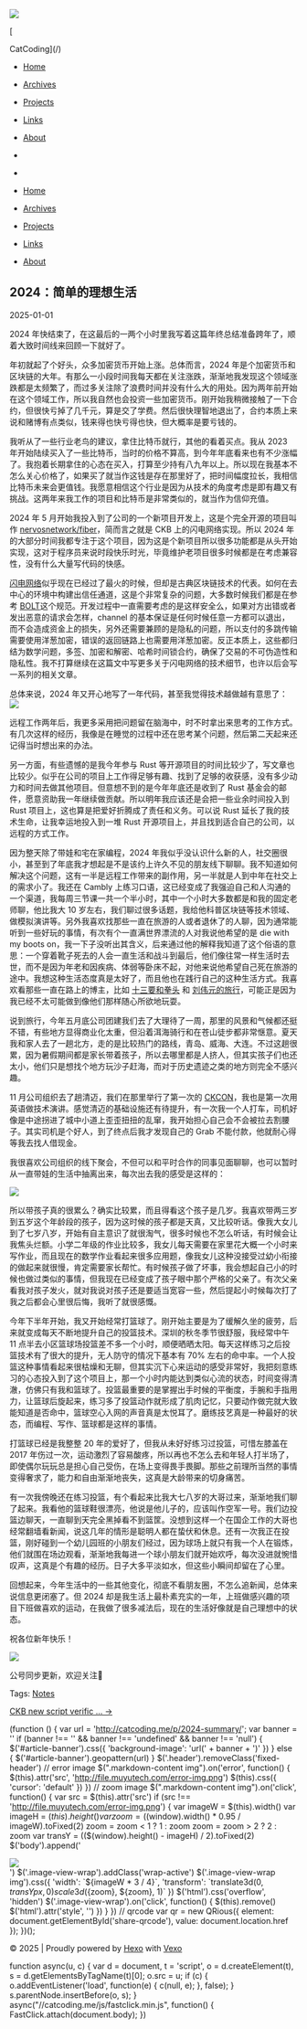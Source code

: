 ![](/css/images/logo.png)

[

CatCoding](/)

-   [Home](/)
-   [Archives](/archives/)
-   [Projects](/project/)
-   [Links](/links/)
-   [About](/about/)
-   [](/search)
-   [](/atom.xml)

-   [Home](/)
-   [Archives](/archives/)
-   [Projects](/project/)
-   [Links](/links/)
-   [About](/about/)

## 2024：简单的理想生活

2025-01-01

[](javascript:;)

2024 年快结束了，在这最后的一两个小时里我写着这篇年终总结准备跨年了，顺着大致时间线来回顾一下就好了。

年初就起了个好头，众多加密货币开始上涨。总体而言，2024 年是个加密货币和区块链的大年。有那么一小段时间我每天都在关注涨跌，渐渐地我发现这个领域涨跌都是太频繁了，而过多关注除了浪费时间并没有什么大的用处。因为两年前开始在这个领域工作，所以我自然也会投资一些加密货币。刚开始我稍微接触了一下合约，但很快亏掉了几千元，算是交了学费。然后很快理智地退出了，合约本质上来说和赌博有点类似，钱来得也快亏得也快，但大概率是要亏钱的。

我听从了一些行业老鸟的建议，拿住比特币就行，其他的看着买点。我从 2023 年开始陆续买入了一些比特币，当时的价格不算高，到今年年底看来也有不少涨幅了。我抱着长期拿住的心态在买入，打算至少持有八九年以上。所以现在我基本不怎么关心价格了，如果买了就当作这钱是存在那里好了，把时间幅度拉长，我相信比特币未来会更值钱。我愿意相信这个行业是因为从技术的角度考虑是即有趣又有挑战。这两年来我工作的项目和比特币是非常类似的，就当作为信仰充值。

2024 年 5 月开始我投入到了公司的一个新项目开发上，这是个完全开源的项目叫作 [nervosnetwork/fiber](https://github.com/nervosnetwork/fiber)，简而言之就是 CKB 上的闪电网络实现。所以 2024 年的大部分时间我都专注于这个项目，因为这是个新项目所以很多功能都是从头开始实现，这对于程序员来说时段快乐时光，毕竟维护老项目很多时候都是在考虑兼容性，没有什么大量写代码的快感。

[闪电网络](https://zh.wikipedia.org/wiki/%E9%97%AA%E7%94%B5%E7%BD%91%E7%BB%9C)似乎现在已经过了最火的时候，但却是古典区块链技术的代表。如何在去中心的环境中构建出信任通道，这是个非常复杂的问题，大多数时候我们都是在参考 [BOLT](https://github.com/lightning/bolts/tree/master)这个规范。开发过程中一直需要考虑的是这样安全么，如果对方出错或者发出恶意的请求会怎样，channel 的基本保证是任何时候任意一方都可以退出，而不会造成资金上的损失，另外还需要兼顾的是隐私的问题，所以支付的多跳传输需要使用洋葱加密，错误的返回链路上也需要用洋葱加密。反正本质上，这些都归结为数学问题，多签、加密和解密、哈希时间锁合约，确保了交易的不可伪造性和隐私性。我不打算继续在这篇文中写更多关于闪电网络的技术细节，也许以后会写一系列的相关文章。

总体来说，2024 年又开心地写了一年代码，甚至我觉得技术越做越有意思了：  
![](/images/ob_pasted-image-20241228233657.png)

远程工作两年后，我更多采用把问题留在脑海中，时不时拿出来思考的工作方式。有几次这样的经历，我像是在睡觉的过程中还在思考某个问题，然后第二天起来还记得当时想出来的办法。

另一方面，有些遗憾的是我今年参与 Rust 等开源项目的时间比较少了，写文章也比较少。似乎在公司的项目上工作得足够有趣、找到了足够的收获感，没有多少动力和时间去做其他项目。但意想不到的是今年年底还是收到了 Rust 基金会的邮件，愿意资助我一年继续做贡献。所以明年我应该还是会把一些业余时间投入到 Rust 项目上，这也算是把爱好折腾成了责任和义务。可以说 Rust 延长了我的技术生命，让我幸运地投入到一堆 Rust 开源项目上，并且找到适合自己的公司，以远程的方式工作。

因为整天除了带娃和宅在家编程，2024 年我似乎没认识什么新的人，社交圈很小，甚至到了年底我才想起是不是该约上许久不见的朋友线下聊聊。我不知道如何解决这个问题，这有一半是远程工作带来的副作用，另一半就是人到中年在社交上的需求小了。我还在 Cambly 上练习口语，这已经变成了我强迫自己和人沟通的一个渠道，我每周三节课一共一个半小时，其中一个小时大多数都是和我的固定老师聊，他比我大 10 岁左右，我们聊过很多话题，我给他科普区块链等技术领域、做模拟演讲等。另外我喜欢找那些一直在旅游的人或者退休了的人聊，因为通常能听到一些好玩的事情，有次有个一直满世界漂流的人对我说他希望的是 die with my boots on，我一下子没听出其含义，后来通过他的解释我知道了这个俗语的意思：一个穿着靴子死去的人会一直生活和战斗到最后，他们像往常一样生活时去世，而不是因为年老和因疾病、体弱等卧床不起，对他来说他希望自己死在旅游的途中。我想这种生活态度真是太好了，而且他也在践行自己的这种生活方式。我喜欢看那些一直在路上的博主，比如 [十三要和拳头](https://www.youtube.com/@shisanyao/videos) 和 [刘伟元的旅行](https://www.youtube.com/@liuweiyuan)，可能正是因为我已经不太可能做到像他们那样随心所欲地玩耍。

说到旅行，今年五月底公司团建我们去了大理待了一周，那里的风景和气候都还挺不错，有些地方显得商业化太重，但沿着洱海骑行和在苍山徒步都非常惬意。夏天我和家人去了一趟北方，走的是比较热门的路线，青岛、威海、大连。不过这趟很累，因为暑假期间都是家长带着孩子，所以去哪里都是人挤人，但其实孩子们也还太小，他们只是想找个地方玩沙子赶海，而对于历史遗迹之类的地方则完全不感兴趣。

11 月公司组织去了趟清迈，我们在那里举行了第一次的 [CKCON](https://www.bitgetapps.com/zh-CN/news/detail/12560604322596)，我也是第一次用英语做技术演讲。感觉清迈的基础设施还有待提升，有一次我一个人打车，司机好像是中途拐进了城中小道上歪歪扭扭的乱窜，我开始担心自己会不会被拉去割腰子。其实司机是个好人，到了终点后我才发现自己的 Grab 不能付款，他就耐心得等我去找人借现金。

我很喜欢公司组织的线下聚会，不但可以和平时合作的同事见面聊聊，也可以暂时从一直带娃的生活中抽离出来，每次出去我的感受是这样的：

![](/images/ob_pasted-image-20241229004417.png)

所以带孩子真的很累么？确实比较累，而且得看这个孩子是几岁。我喜欢带两三岁到五岁这个年龄段的孩子，因为这时候的孩子都是天真，又比较听话。像我大女儿到了七岁八岁，开始有自主意识了就很淘气，很多时候也不怎么听话，有时候会让我焦头烂额。小学二年级的作业比较多，我女儿每天需要在家里花大概一个小时来写作业，而且现在的数学作业看起来很多应用题，像我女儿这种没接受过幼小衔接的做起来就很慢，肯定需要家长帮忙。有时候孩子做了坏事，我会想起自己小的时候也做过类似的事情，但我现在已经变成了孩子眼中那个严格的父亲了。有次父亲看我对孩子发火，就对我说对孩子还是要适当宽容一些，然后提起小时候每次打了我之后都会心里很后悔，我听了就很感慨。

今年下半年开始，我又开始经常打篮球了。刚开始主要是为了缓解久坐的疲劳，后来就变成每天不断地提升自己的投篮技术。深圳的秋冬季节很舒服，我经常中午 11 点半去小区篮球场投篮差不多一个小时，顺便晒晒太阳。每天这样练习之后投篮技术有了很大的提升，无人防守的情况下基本有 70% 左右的命中率。一个人投篮这种事情看起来很枯燥和无聊，但其实沉下心来运动的感受非常好，我把刻意练习的心态投入到了这个项目上，那一个小时内能达到类似心流的状态，时间变得清澈，仿佛只有我和篮球了。投篮最重要的是掌握出手时候的平衡度，手腕和手指用力，让篮球后旋起来，练习多了投篮动作就形成了肌肉记忆，只要动作做完就大致能知道是否命中，篮球空心入网的声音真是太悦耳了。磨练技艺真是一种最好的状态，而编程、写作、篮球都是这样的事情。

打篮球已经是我整整 20 年的爱好了，但我从未好好练习过投篮，可惜左膝盖在 2017 年伤过一次，运动激烈了容易酸疼，所以再也不怎么去和年轻人打半场了，即使偶尔玩玩总是担心自己受伤，在场上变得畏手畏脚。那些之前理所当然的事情变得奢求了，能力和自由渐渐地丧失，这真是大龄带来的切身痛苦。

有一次我傍晚还在练习投篮，有个看起来比我大七八岁的大哥过来，渐渐地我们聊了起来。我看他的篮球鞋很漂亮，他说是他儿子的，应该叫作空军一号。我们边投篮边聊天，一直聊到天完全黑掉看不到篮筐。没想到这样一个在国企工作的大哥也经常翻墙看新闻，说这几年的情形是聪明人都在蛰伏和休息。还有一次我正在投篮，刚好碰到一个幼儿园班的小朋友们经过，因为球场上就只有我一个人在锻炼，他们就围在场边观看，渐渐地我每进一个球小朋友们就开始欢呼，每次没进就惋惜叹声，这真是个有趣的经历。日子大多平淡如水，但这些小瞬间却留在了心里。

回想起来，今年生活中的一些其他变化，彻底不看朋友圈，不怎么追新闻，总体来说信息更闭塞了。但 2024 却是我生活上最朴素充实的一年，上班做感兴趣的项目下班做喜欢的运动，在我做了很多减法后，现在的生活好像就是自己理想中的状态。

祝各位新年快乐！

![](/images/wechat-qr-code.jpg)

公号同步更新，欢迎关注👻

Tags: [Notes](/tags#Notes)

[CKB new script verific ... →](/p/ckb-new-verify/)

(function () { var url = 'http://catcoding.me/p/2024-summary/'; var banner = '' if (banner !== '' && banner !== 'undefined' && banner !== 'null') { $('#article-banner').css({ 'background-image': 'url(' + banner + ')' }) } else { $('#article-banner').geopattern(url) } $('.header').removeClass('fixed-header') // error image $(".markdown-content img").on('error', function() { $(this).attr('src', 'http://file.muyutech.com/error-img.png') $(this).css({ 'cursor': 'default' }) }) // zoom image $(".markdown-content img").on('click', function() { var src = $(this).attr('src') if (src !== 'http://file.muyutech.com/error-img.png') { var imageW = $(this).width() var imageH = $(this).height() var zoom = ($(window).width() \* 0.95 / imageW).toFixed(2) zoom = zoom < 1 ? 1 : zoom zoom = zoom > 2 ? 2 : zoom var transY = (($(window).height() - imageH) / 2).toFixed(2) $('body').append('<div class="image-view-wrap"><div class="image-view-inner"><img src="'+ src +'" /></div></div>') $('.image-view-wrap').addClass('wrap-active') $('.image-view-wrap img').css({ 'width': \`${imageW \* 3 / 4}\`, 'transform': \`translate3d(0, ${transY}px, 0) scale3d(${zoom}, ${zoom}, 1)\` }) $('html').css('overflow', 'hidden') $('.image-view-wrap').on('click', function() { $(this).remove() $('html').attr('style', '') }) } }) // qrcode var qr = new QRious({ element: document.getElementById('share-qrcode'), value: document.location.href }); })();

© 2025 | Proudly powered by [Hexo](https://hexo.io) with [Vexo](https://github.com/yanm1ng/hexo-theme-vexo)

function async(u, c) { var d = document, t = 'script', o = d.createElement(t), s = d.getElementsByTagName(t)\[0\]; o.src = u; if (c) { o.addEventListener('load', function(e) { c(null, e); }, false); } s.parentNode.insertBefore(o, s); } async("//catcoding.me/js/fastclick.min.js", function() { FastClick.attach(document.body); })